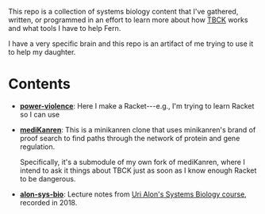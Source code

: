 This repo is a collection of systems biology content that I've
gathered, written, or programmed in an effort to learn more about how
[TBCK](https://www.chop.edu/conditions-diseases/tbck-syndrome) works
and what tools I have to help Fern.

I have a very specific brain and this repo is an artifact of me trying
to use it to help my daughter.

# Contents

* [**power-violence**](./power-violence): Here I make a Racket---e.g., I'm
  trying to learn Racket so I can use

* [**mediKanren**](./mediKanren): This is a minikanren clone that uses
  minikanren's brand of proof search to find paths through the network
  of protein and gene regulation.
  
  Specifically, it's a submodule of my own fork of mediKanren, where I
  intend to ask it things about TBCK just as soon as I know enough
  Racket to be dangerous.

* [**alon-sys-bio**](./alon-sys-bio): Lecture notes from [Uri
  Alon's Systems Biology
  course](https://vid.puffyan.us/playlist?list=PLLbr-B8cNbo6v4kc68JowzUeAYdh6gdQH),
  recorded in 2018.
